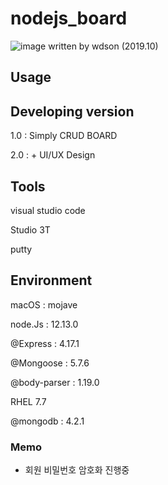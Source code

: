 
# nodejs_board
![image](https://user-images.githubusercontent.com/54516329/67937657-50197500-fc11-11e9-840d-ff660f14040f.png)
written by wdson (2019.10)

## Usage

## Developing version
1.0 : Simply CRUD BOARD

2.0 : + UI/UX Design

## Tools

visual studio code

Studio 3T

putty

## Environment

macOS : mojave

node.Js : 12.13.0

 @Express : 4.17.1

 @Mongoose : 5.7.6
 
 @body-parser : 1.19.0


RHEL 7.7

 @mongodb : 4.2.1

### Memo

- 회원 비밀번호 암호화 진행중
